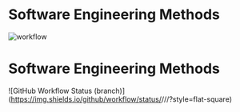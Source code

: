 # Software Engineering Methods
![workflow](https://github.com/vitaliturk/sem/actions/workflows/main.yml/badge.svg)
# Software Engineering Methods
![GitHub Workflow Status (branch)](https://img.shields.io/github/workflow/status/<username>/<repository>/<action name taken from main.yml>/<branch>?style=flat-square)